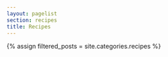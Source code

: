 ```yaml
---
layout: pagelist
section: recipes
title: Recipes
---
```


{% assign filtered_posts = site.categories.recipes %}

